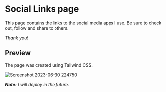 # Social Links page

This page contains the links to the social media apps I use. Be sure to check out, follow and share to others.

_Thank you!_

## Preview
The page was created using Tailwind CSS.

![Screenshot 2023-06-30 224750](https://github.com/codeschris/social-links-tree/assets/82896090/9de7528e-4fd4-449b-81bb-7bdea4d3127d)

***Note:*** _I will deploy in the future._
